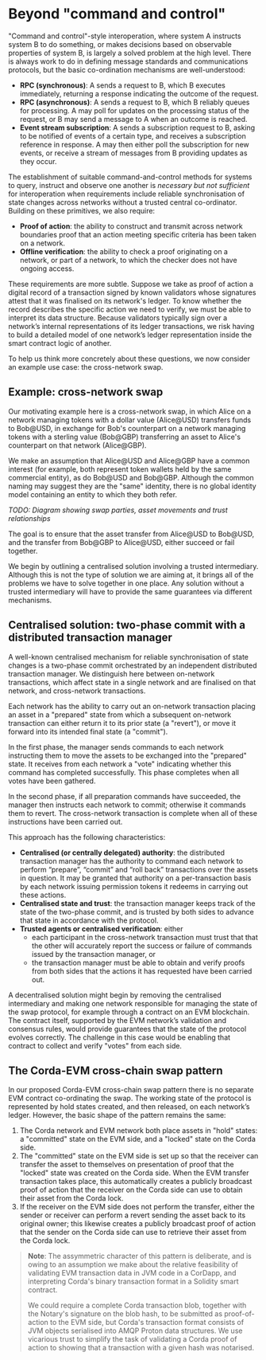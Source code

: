 # Beyond "command and control"

"Command and control"-style interoperation, where system A instructs system B to do something, or makes decisions based on observable properties of system B, is largely a solved problem at the high level. There is always work to do in defining message standards and communications protocols, but the basic co-ordination mechanisms are well-understood:

* **RPC (synchronous)**: A sends a request to B, which B executes immediately, returning a response indicating the outcome of the request.
* **RPC (asynchronous)**: A sends a request to B, which B reliably queues for processing. A may poll for updates on the processing status of the request, or B may send a message to A when an outcome is reached.
* **Event stream subscription**: A sends a subscription request to B, asking to be notified of events of a certain type, and receives a subscription reference in response. A may then either poll the subscription for new events, or receive a stream of messages from B providing updates as they occur.

The establishment of suitable command-and-control methods for systems to query, instruct and observe one another is _necessary but not sufficient_ for interoperation when requirements include reliable synchronisation of state changes across networks without a trusted central co-ordinator. Building on these primitives, we also require:

* **Proof of action**: the ability to construct and transmit across network boundaries proof that an action meeting specific criteria has been taken on a network.
* **Offline verification**: the ability to check a proof originating on a network, or part of a network, to which the checker does not have ongoing access.

These requirements are more subtle. Suppose we take as proof of action a digital record of a transaction signed by known validators whose signatures attest that it was finalised on its network's ledger. To know whether the record describes the specific action we need to verify, we must be able to interpret its data structure. Because validators typically sign over a network’s internal representations of its ledger transactions, we risk having to build a detailed model of one network’s ledger representation inside the smart contract logic of another.

To help us think more concretely about these questions, we now consider an example use case: the cross-network swap.

## Example: cross-network swap

Our motivating example here is a cross-network swap, in which Alice on a network managing tokens with a dollar value (Alice@USD) transfers funds to Bob@USD, in exchange for Bob's counterpart on a network managing tokens with a sterling value (Bob@GBP) transferring an asset to Alice's counterpart on that network (Alice@GBP).

We make an assumption that Alice@USD and Alice@GBP have a common interest (for example, both represent token wallets held by the same commercial entity), as do Bob@USD and Bob@GBP. Although the common naming may suggest they are the "same" identity, there is no global identity model containing an entity to which they both refer.

*TODO: Diagram showing swap parties, asset movements and trust relationships*

The goal is to ensure that the asset transfer from Alice@USD to Bob@USD, and the transfer from Bob@GBP to Alice@USD, either succeed or fail together.

We begin by outlining a centralised solution involving a trusted intermediary. Although this is not the type of solution we are aiming at, it brings all of the problems we have to solve together in one place. Any solution without a trusted intermediary will have to provide the same guarantees via different mechanisms.

## Centralised solution: two-phase commit with a distributed transaction manager

A well-known centralised mechanism for reliable synchronisation of state changes is a two-phase commit orchestrated by an independent distributed transaction manager. We distinguish here between on-network transactions, which affect state in a single network and are finalised on that network, and cross-network transactions.

Each network has the ability to carry out an on-network transaction placing an asset in a "prepared" state from which a subsequent on-network transaction can either return it to its prior state (a "revert"), or move it forward into its intended final state (a "commit").

In the first phase, the manager sends commands to each network instructing them to move the assets to be exchanged into the "prepared" state. It receives from each network a "vote" indicating whether this command has completed successfully. This phase completes when all votes have been gathered.

In the second phase, if all preparation commands have succeeded, the manager then instructs each network to commit; otherwise it commands them to revert. The cross-network transaction is complete when all of these instructions have been carried out.

This approach has the following characteristics:

* **Centralised (or centrally delegated) authority**: the distributed transaction manager has the authority to command each network to perform “prepare”, “commit” and “roll back” transactions over the assets in question. It may be granted that authority on a per-transaction basis by each network issuing permission tokens it redeems in carrying out these actions.
* **Centralised state and trust**: the transaction manager keeps track of the state of the two-phase commit, and is trusted by both sides to advance that state in accordance with the protocol.
* **Trusted agents or centralised verification**: either
  - each participant in the cross-network transaction must trust that that the other will accurately report the success or failure of commands issued by the transaction manager, or
  - the transaction manager must be able to obtain and verify proofs from both sides that the actions it has requested have been carried out.

A decentralised solution might begin by removing the centralised intermediary and making one network responsible for managing the state of the swap protocol, for example through a contract on an EVM blockchain. The contract itself, supported by the EVM network’s validation and consensus rules, would provide guarantees that the state of the protocol evolves correctly. The challenge in this case would be enabling that contract to collect and verify "votes" from each side.

## The Corda-EVM cross-chain swap pattern

In our proposed Corda-EVM cross-chain swap pattern there is no separate EVM contract co-ordinating the swap. The working state of the protocol is represented by hold states created, and then released, on each network’s ledger. However, the basic shape of the pattern remains the same:

1. The Corda network and EVM network both place assets in "hold" states: a "committed" state on the EVM side, and a "locked" state on the Corda side.
2. The "committed" state on the EVM side is set up so that the receiver can transfer the asset to themselves on presentation of proof that the "locked" state was created on the Corda side. When the EVM transfer transaction takes place, this automatically creates a publicly broadcast proof of action that the receiver on the Corda side can use to obtain their asset from the Corda lock.
3. If the receiver on the EVM side does not perform the transfer, either the sender or receiver can perform a revert sending the asset back to its original owner; this likewise creates a publicly broadcast proof of action that the sender on the Corda side can use to retrieve their asset from the Corda lock.

> **Note**: The assymmetric character of this pattern is deliberate, and is owing to an assumption we make about the relative feasibility of validating EVM transaction data in JVM code in a CorDapp, and interpreting Corda's binary transaction format in a Solidity smart contract.
>
> We could require a complete Corda transaction blob, together with the Notary's signature on the blob hash, to be submitted as proof-of-action to the EVM side, but Corda's transaction format consists of JVM objects serialised into AMQP Proton data structures. We use vicarious trust to simplify the task of validating a Corda proof of action to showing that a transaction with a given hash was notarised.
